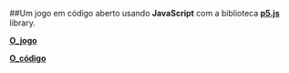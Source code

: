 
##Um jogo em código aberto usando **JavaScript** com a biblioteca **[p5.js]** library.

**[O_jogo]**

**[O_código]**

</div>



<!-- References -->
[O_código]: https://editor.p5js.org/yamribas/sketches/1O0YRxQWu

[O_jogo]: https://editor.p5js.org/yamribas/present/1O0YRxQWu

[p5.js]: https://p5js.org/

[p5.js.editor]: https://editor.p5js.org/

[pipoya_free_sprites]: https://pipoya.itch.io/pipoya-free-2d-game-character-sprites


<!-- Badges -->

[github_open_issues_badge]: https://img.shields.io/github/issues/x0n4d0/the-witch-hipsta?color=green

[github_closed_issues]: https://img.shields.io/github/issues-closed/x0n4d0/the-witch-hipsta?color=red

[repository_license_badge]: https://img.shields.io/github/license/x0n4d0/the-witch-hipsta

[github_pull_request_badge]:https://img.shields.io/bitbucket/pr/x0n4d0/the-witch-hipsta

[forks_badge]: https://img.shields.io/github/forks/x0n4d0/the-witch-hipsta?style=social

[stars_badge]: https://img.shields.io/github/stars/x0n4d0/the-witch-hipsta?style=social

[commits_badge]: https://img.shields.io/github/commit-activity/m/x0n4d0/the-witch-hipsta
